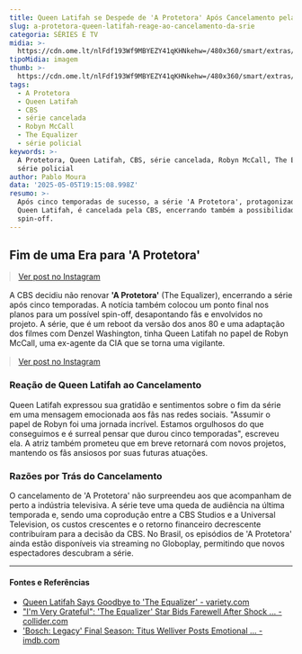 ```yaml
---
title: Queen Latifah se Despede de 'A Protetora' Após Cancelamento pela CBS
slug: a-protetora-queen-latifah-reage-ao-cancelamento-da-srie
categoria: SÉRIES E TV
midia: >-
  https://cdn.ome.lt/nlFdf193Wf9MBYEZY41qKHNkehw=/480x360/smart/extras/conteudos/a-protetora-equalizer.webp
tipoMidia: imagem
thumb: >-
  https://cdn.ome.lt/nlFdf193Wf9MBYEZY41qKHNkehw=/480x360/smart/extras/conteudos/a-protetora-equalizer.webp
tags:
  - A Protetora
  - Queen Latifah
  - CBS
  - série cancelada
  - Robyn McCall
  - The Equalizer
  - série policial
keywords: >-
  A Protetora, Queen Latifah, CBS, série cancelada, Robyn McCall, The Equalizer,
  série policial
author: Pablo Moura
data: '2025-05-05T19:15:08.998Z'
resumo: >-
  Após cinco temporadas de sucesso, a série 'A Protetora', protagonizada por
  Queen Latifah, é cancelada pela CBS, encerrando também a possibilidade de um
  spin-off.
---
```


## Fim de uma Era para 'A Protetora'

<blockquote class="instagram-media" data-instgrm-permalink="https://www.instagram.com/p/DJK7pfGy6D6/" data-instgrm-version="14" style="width:100%; max-width:540px; margin:1rem auto;"><a href="https://www.instagram.com/p/DJK7pfGy6D6/">Ver post no Instagram</a></blockquote>

A CBS decidiu não renovar **'A Protetora'** (The Equalizer), encerrando a série após cinco temporadas. A notícia também colocou um ponto final nos planos para um possível spin-off, desapontando fãs e envolvidos no projeto. A série, que é um reboot da versão dos anos 80 e uma adaptação dos filmes com Denzel Washington, tinha Queen Latifah no papel de Robyn McCall, uma ex-agente da CIA que se torna uma vigilante.

<blockquote class="instagram-media" data-instgrm-permalink="https://www.instagram.com/p/DJK7pfGy6D6/" data-instgrm-version="14" style="width:100%; max-width:540px; margin:1rem auto;"><a href="https://www.instagram.com/p/DJK7pfGy6D6/">Ver post no Instagram</a></blockquote>

### Reação de Queen Latifah ao Cancelamento

Queen Latifah expressou sua gratidão e sentimentos sobre o fim da série em uma mensagem emocionada aos fãs nas redes sociais. "Assumir o papel de Robyn foi uma jornada incrível. Estamos orgulhosos do que conseguimos e é surreal pensar que durou cinco temporadas", escreveu ela. A atriz também prometeu que em breve retornará com novos projetos, mantendo os fãs ansiosos por suas futuras atuações.

### Razões por Trás do Cancelamento

O cancelamento de 'A Protetora' não surpreendeu aos que acompanham de perto a indústria televisiva. A série teve uma queda de audiência na última temporada e, sendo uma coprodução entre a CBS Studios e a Universal Television, os custos crescentes e o retorno financeiro decrescente contribuíram para a decisão da CBS. No Brasil, os episódios de 'A Protetora' ainda estão disponíveis via streaming no Globoplay, permitindo que novos espectadores descubram a série.

---

#### Fontes e Referências

- [Queen Latifah Says Goodbye to 'The Equalizer' - variety.com](https://variety.com/2025/tv/news/queen-latifah-reacts-the-equalizer-cancelled-cbs-1236386226/)
- ["I'm Very Grateful": 'The Equalizer' Star Bids Farewell After Shock ... - collider.com](https://collider.com/the-equalizer-series-finale-reaction-lorraine-toussaint/)
- ['Bosch: Legacy' Final Season: Titus Welliver Posts Emotional ... - imdb.com](https://www.imdb.com/news/ni64811180/)
